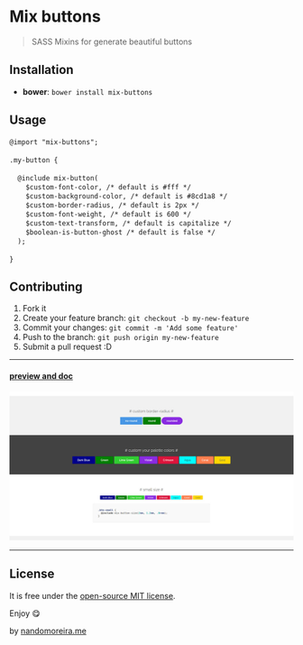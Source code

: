 # Mix buttons #

> SASS Mixins for generate beautiful buttons

## Installation ##

* **bower**: `bower install mix-buttons`

## Usage ##

```
@import "mix-buttons";

.my-button {

  @include mix-button(
    $custom-font-color, /* default is #fff */
    $custom-background-color, /* default is #8cd1a8 */
    $custom-border-radius, /* default is 2px */
    $custom-font-weight, /* default is 600 */
    $custom-text-transform, /* default is capitalize */
    $boolean-is-button-ghost /* default is false */
  );

}
```

## Contributing ##

1. Fork it
2. Create your feature branch: `git checkout -b my-new-feature`
3. Commit your changes: `git commit -m 'Add some feature'`
4. Push to the branch: `git push origin my-new-feature`
5. Submit a pull request :D

---

#### [preview and doc](http://nandomoreira.me/mix-buttons)

<a href="http://nandomoreira.me/mix-buttons">
  <img src="/doc/mix-buttons.jpg" alt="Mix buttons">
</a>

---

## License ##

It is free under the [open-source MIT license](/LICENSE).

Enjoy :yum:

by [nandomoreira.me](http://nandomoreira.me)
